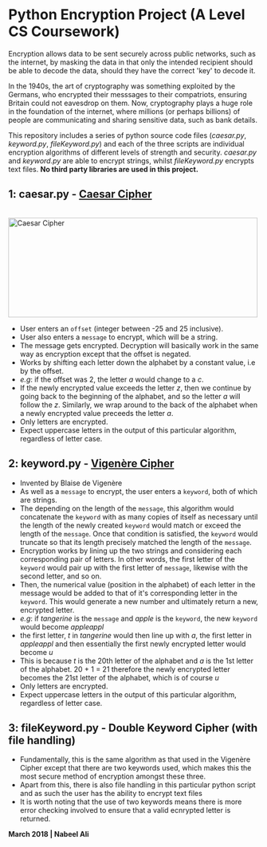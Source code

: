 # Python Encryption Project (A Level CS Coursework)
Encryption allows data to be sent securely across public networks, such as the internet, by masking the data in that only the intended recipient should be able to decode the data, should they have the correct 'key' to decode it.

In the 1940s, the art of cryptography was something exploited by the Germans, who encrypted their messsages to their compatriots, ensuring Britain could not eavesdrop on them.
Now, cryptography plays a huge role in the foundation of the internet, where millions (or perhaps billions) of people are communicating and sharing sensitive data, such as bank details.

This repository includes a series of python source code files (*caesar.py*, *keyword.py*, *fileKeyword.py*) and each of the three scripts are individual encryption algorithms of different levels of strength and security. *caesar.py* and *keyword.py* are able to encrypt strings, whilst *fileKeyword.py* encrypts text files. **No third party libraries are used in this project.**

1: caesar.py - [Caesar Cipher](https://en.wikipedia.org/wiki/Caesar_cipher)
-
<br><img src = "https://upload.wikimedia.org/wikipedia/commons/thumb/4/4a/Caesar_cipher_left_shift_of_3.svg/1200px-Caesar_cipher_left_shift_of_3.svg.png" alt = "Caesar Cipher" style="margin:auto" width = "500px" height = "200px"><br>

- User enters an `offset` (integer between -25 and 25 inclusive).
- User also enters a `message` to encrypt, which will be a string.
- The message gets encrypted. Decryption will basically work in the same way as encryption except that the offset is negated.
- Works by shifting each letter down the alphabet by a constant value, i.e by the offset.
- *e.g*: if the offset was 2, the letter *a* would change to a *c*.
- If the newly encrypted value exceeds the letter *z*, then we continue by going back to the beginning of the alphabet, and so the letter *a* will follow the *z*. Similarly, we wrap around to the back of the alphabet when a newly encrypted value preceeds the letter *a*.
- Only letters are encrypted.
- Expect uppercase letters in the output of this particular algorithm, regardless of letter case.

2: keyword.py - [Vigenère Cipher](https://en.wikipedia.org/wiki/Vigen%C3%A8re_cipher)
-

- Invented by Blaise de Vigenère
- As well as a `message` to encrypt, the user enters a `keyword`, both of which are strings.
- The depending on the length of the `message`, this algorithm would concatenate the `keyword` with as many copies of itself as necessary until the length of the newly created `keyword` would match or exceed the length of the `message`. Once that condition is satisfied, the `keyword` would truncate so that its length precisely matched the length of the `message`.
- Encryption works by lining up the two strings and considering each corresponding pair of letters. In other words, the first letter of the `keyword` would pair up with the first letter of `message`, likewise with the second letter, and so on.
- Then, the numerical value (position in the alphabet) of each letter in the message would be added to that of it's corresponding letter in the `keyword`. This would generate a new number and ultimately return a new, encrypted letter.
- *e.g*: if *tangerine* is the `message` and *apple* is the `keyword`, the new `keyword` would become *appleappl*
- the first letter, *t* in *tangerine* would then line up with *a*, the first letter in *appleappl* and then essentially the first newly encrypted letter would become *u*
- This is because *t* is the 20th letter of the alphabet and *a* is the 1st letter of the alphabet. 20 + 1 = 21 therefore the newly encrypted letter becomes the 21st letter of the alphabet, which is of course *u* 
- Only letters are encrypted.
- Expect uppercase letters in the output of this particular algorithm, regardless of letter case.

3: fileKeyword.py - Double Keyword Cipher (with file handling)
-
- Fundamentally, this is the same algorithm as that used in the Vigenère Cipher except that there are two keywords used, which makes this the most secure method of encryption amongst these three.
- Apart from this, there is also file handling in this particular python script and as such the user has the ability to encrypt text files
- It is worth noting that the use of two keywords means there is more error checking involved to ensure that a valid ecnrypted letter is returned.


**March 2018 | Nabeel Ali**


